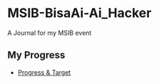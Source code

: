 # MSIB-BisaAi-Ai_Hacker
A Journal for my MSIB event 


## My Progress
- [Progress & Target](https://s.id/My-Progress-N-Target)

